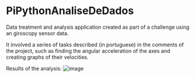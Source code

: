 # PiPythonAnaliseDeDados
Data treatment and analysis application created as part of a challenge using an giroscopy sensor data.

It involved a series of tasks described (in portuguese) in the comments of the project, such as finding the angular acceleration of the axes and creating graphs of their velocities. 

Results of the analysis:
![image](https://user-images.githubusercontent.com/14794335/216831291-a41741bd-89d1-4cf7-b783-221b4fc2c3e8.png)
